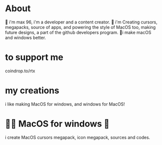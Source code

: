 # About
🎲 i'm max 96, i'm a developer and a content creator.
🧨 i'm Creating cursors, megapacks, source of apps, and powering the style of MacOS too, making future designs, a part of the github developers program.
🎇i make macOS and windows better.
# to support me
coindrop.to/rtx
# my creations
i like making MacOS for windows, and windows for MacOS!
# 🏳‍🌈 MacOS for windows 🌈
i create MacOS cursors megapack, icon megapack, sources and codes.
